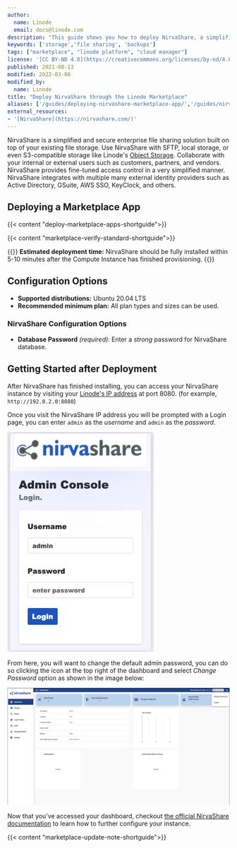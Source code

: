 ```yaml
---
author:
  name: Linode
  email: docs@linode.com
description: "This guide shows you how to deploy NirvaShare, a simplified and secure enterprise file sharing solution by using the Linode One-Click Marketplace App."
keywords: ['storage','file sharing', 'backups']
tags: ["marketplace", "linode platform", "cloud manager"]
license: '[CC BY-ND 4.0](https://creativecommons.org/licenses/by-nd/4.0)'
published: 2021-08-13
modified: 2022-03-08
modified_by:
  name: Linode
title: "Deploy NirvaShare through the Linode Marketplace"
aliases: ['/guides/deploying-nirvashare-marketplace-app/','/guides/nirvashare-marketplace-app/']
external_resources:
- '[NirvaShare](https://nirvashare.com/)'
---
```


NirvaShare is a simplified and secure enterprise file sharing solution built on top of your existing file storage. Use NirvaShare with SFTP, local storage, or even S3-compatible storage like Linode's [Object Storage](https://www.linode.com/products/object-storage/). Collaborate with your internal or external users such as customers, partners, and vendors. NirvaShare provides fine-tuned access control in a very simplified manner. NirvaShare integrates with multiple many external identity providers such as Active Directory, GSuite, AWS SSO, KeyClock, and others.

## Deploying a Marketplace App

{{< content "deploy-marketplace-apps-shortguide">}}

{{< content "marketplace-verify-standard-shortguide">}}

{{<note>}}
**Estimated deployment time:** NirvaShare should be fully installed within 5-10 minutes after the Compute Instance has finished provisioning.
{{</note>}}

## Configuration Options

- **Supported distributions:** Ubuntu 20.04 LTS
- **Recommended minimum plan:** All plan types and sizes can be used.

### NirvaShare Configuration Options

- **Database Password** *(required)*: Enter a *strong* password for NirvaShare database.

## Getting Started after Deployment

After NirvaShare has finished installing, you can access your NirvaShare instance by visiting your [Linode's IP address](/docs/guides/find-your-linodes-ip-address/) at port 8080. (for example, `http://192.0.2.0:8080`)

Once you visit the NirvaShare IP address you will be prompted with a Login page, you can enter `admin` as the *username* and `admin` as the *password*.

![Nirvashare Login.](nirvashare-login.png)

From here, you will want to change the default admin password, you can do so clicking the icon at the top right of the dashboard and select *Change Password* option as shown in the image below:

![Nirvashare Change Password.](nirvashare-changepassword.png)

Now that you’ve accessed your dashboard, checkout [the official NirvaShare documentation](https://nirvashare.com/setup-guide/) to learn how to further configure your instance.

{{< content "marketplace-update-note-shortguide">}}